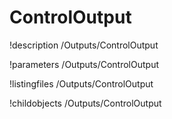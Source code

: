 <!-- MOOSE Documentation Stub: Remove this when content is added. -->

# ControlOutput
!description /Outputs/ControlOutput

!parameters /Outputs/ControlOutput

!listingfiles /Outputs/ControlOutput

!childobjects /Outputs/ControlOutput
